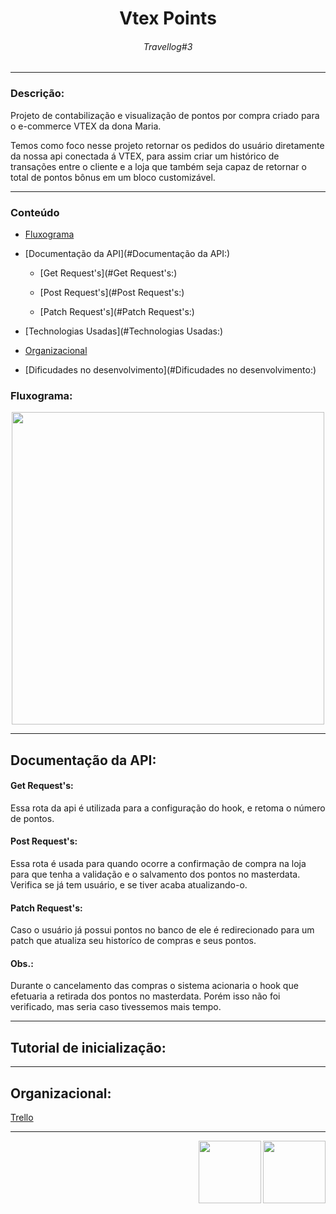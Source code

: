 <h1 align="center"> Vtex Points </h1>
<h6 align="center"> Travellog#3 </h6>

<hr>

### Descrição: 

<p> Projeto de contabilização e visualização de pontos por compra criado para o e-commerce VTEX da dona Maria.</p>
<p> Temos como foco nesse projeto retornar os pedidos do usuário diretamente da nossa api conectada á VTEX, para assim criar um histórico de transações entre o cliente e a loja que também seja capaz de retornar o total de pontos bônus em um bloco customizável.</p>

<hr>

### Conteúdo

* [Fluxograma](#Fluxograma:)

* [Documentação da API](#Documentação da API:)

    * [Get Request's](#Get Request's:)
    
    * [Post Request's](#Post Request's:)
    
    * [Patch Request's](#Patch Request's:)
    
* [Technologias Usadas](#Technologias Usadas:)
    
* [Organizacional](#Organizacional:)

* [Dificudades no desenvolvimento](#Dificudades no desenvolvimento:)

### Fluxograma:

<div align="center">
<img src="https://user-images.githubusercontent.com/85533288/180102552-b15ea13f-289e-43ad-a4c6-57166ee05e1e.png" width="500px"/>
</div>
  
<hr>
  
### <h2>Documentação da API: </h2>

  #### Get Request's: 
  Essa rota da api é utilizada para a configuração do hook, e retoma o número de pontos.
   <p></p>
   <p></p>
   <p></p>
   
  #### Post Request's: 
  Essa rota é usada para quando ocorre a confirmação de compra na loja
  para que tenha a validação e o salvamento dos pontos no masterdata. Verifica se já tem usuário, e se tiver acaba atualizando-o.
   <p></p>
   <p></p>
   <p></p>
   
  #### Patch Request's:
  Caso o usuário já possui pontos no banco de ele é redirecionado para um patch que atualiza seu historíco de compras e seus pontos.
   <p></p>
   <p></p>
   <p></p>
   
  #### Obs.:
  Durante o cancelamento das compras o sistema acionaria o hook que efetuaria a retirada dos pontos no masterdata. Porém isso não foi verificado, mas seria caso         tivessemos mais tempo.
  <p></p>
  <p></p>
  <p></p>
<hr>

### <h2>Tutorial de inicialização: </h2>

<p></p>

<hr>

### <h2>Organizacional: </h2>

<a href="https://trello.com/b/VZvKLDVt/api-pontos-organizacional" >Trello</a>

<hr>

<div>
<img src="https://media.giphy.com/avatars/VTEXCommerce/vyFCi9OWdzLC.GIF" width=100px align="right"/>
<img src="https://pbs.twimg.com/media/DyLSj2WXcAARVtw.png" width=100px align="right"/>
</div>
